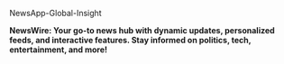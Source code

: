  NewsApp-Global-Insight   

 **NewsWire: Your go-to news hub with dynamic updates, personalized feeds, and interactive features. Stay informed on politics, tech, entertainment, and more!**
